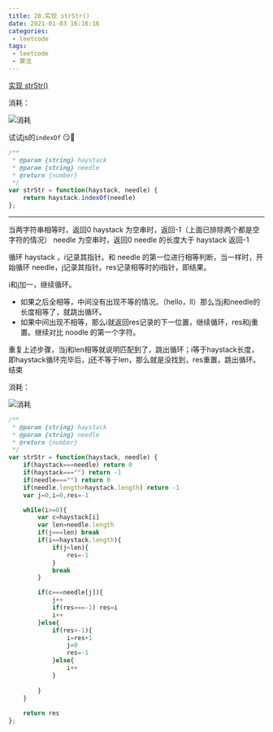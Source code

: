 ```yaml
---
title: 28.实现 strStr()
date: 2021-01-03 16:16:16
categories:
 - leetcode
tags:
 - leetcode
 - 算法
---
```


[实现 strStr()](https://leetcode-cn.com/problems/implement-strstr/)

消耗：

![消耗](@images/leetcode/28.png)

试试js的`indexOf` 😏🤣

```javascript
/**
 * @param {string} haystack
 * @param {string} needle
 * @return {number}
 */
var strStr = function(haystack, needle) {
    return haystack.indexOf(needle)
};
```

-----------------------------

当两字符串相等时，返回0
haystack 为空串时，返回-1（上面已排除两个都是空字符的情况）
needle 为空串时，返回0
needle 的长度大于 haystack 返回-1

循环 haystack ，i记录其指针。和 needle 的第一位进行相等判断，当一样时，开始循环 needle，j记录其指针。res记录相等时的i指针，即结果。

i和j加一，继续循环。

- 如果之后全相等，中间没有出现不等的情况。（hello，ll）那么当j和needle的长度相等了，就跳出循环。
- 如果中间出现不相等，那么i就返回res记录的下一位置，继续循环，res和j重置。继续对比 noodle 的第一个字符。

重复上述步骤，当j和len相等就说明匹配到了，跳出循环；i等于haystack长度，即haystack循环完毕后，j还不等于len，那么就是没找到，res重置，跳出循环。结束

消耗：

![消耗](@images/leetcode/28-2.png)

```javascript
/**
 * @param {string} haystack
 * @param {string} needle
 * @return {number}
 */
var strStr = function(haystack, needle) {
    if(haystack===needle) return 0
    if(haystack==="") return -1
    if(needle==="") return 0
    if(needle.length>haystack.length) return -1
    var j=0,i=0,res=-1

    while(i>=0){
        var c=haystack[i]
        var len=needle.length
        if(j===len) break
        if(i==haystack.length){
            if(j<len){
                res=-1
            }
            break
        }

        if(c===needle[j]){
            j++
            if(res===-1) res=i
            i++
        }else{
            if(res>-1){
                i=res+1
                j=0
                res=-1
            }else{
                i++
            }
            
        }
    }
  
    return res
};
```